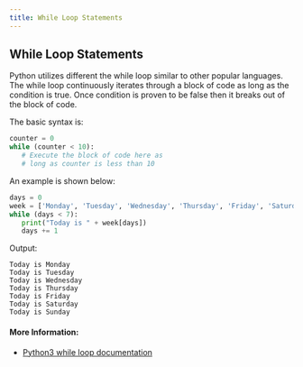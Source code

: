 ```yaml
---
title: While Loop Statements
---
```

## While Loop Statements

<!-- Please add any articles you think might be helpful to read before writing the article -->
Python utilizes different the while loop similar to other popular languages.  The while loop continuously iterates through a block of code as long as the condition is true.  Once condition is proven to be false then it breaks out of the block of code.

The basic syntax is:

```python
counter = 0
while (counter < 10):
   # Execute the block of code here as
   # long as counter is less than 10
```

An example is shown below:
```python
days = 0
week = ['Monday', 'Tuesday', 'Wednesday', 'Thursday', 'Friday', 'Saturday', 'Sunday']
while (days < 7):
   print("Today is " + week[days])
   days += 1
```

Output:

```text
Today is Monday
Today is Tuesday
Today is Wednesday
Today is Thursday
Today is Friday
Today is Saturday
Today is Sunday
```


#### More Information:

- <a href='https://docs.python.org/3/reference/compound_stmts.html#the-while-statement' target='_blank' rel='nofollow'>Python3 while loop documentation</a>
